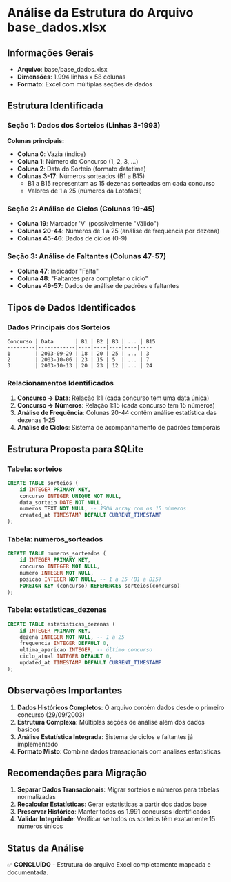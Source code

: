 # Análise da Estrutura do Arquivo base_dados.xlsx

## Informações Gerais
- **Arquivo**: base/base_dados.xlsx
- **Dimensões**: 1.994 linhas x 58 colunas
- **Formato**: Excel com múltiplas seções de dados

## Estrutura Identificada

### Seção 1: Dados dos Sorteios (Linhas 3-1993)
**Colunas principais:**
- **Coluna 0**: Vazia (índice)
- **Coluna 1**: Número do Concurso (1, 2, 3, ...)
- **Coluna 2**: Data do Sorteio (formato datetime)
- **Colunas 3-17**: Números sorteados (B1 a B15)
  - B1 a B15 representam as 15 dezenas sorteadas em cada concurso
  - Valores de 1 a 25 (números da Lotofácil)

### Seção 2: Análise de Ciclos (Colunas 19-45)
- **Coluna 19**: Marcador 'V' (possivelmente "Válido")
- **Colunas 20-44**: Números de 1 a 25 (análise de frequência por dezena)
- **Colunas 45-46**: Dados de ciclos (0-9)

### Seção 3: Análise de Faltantes (Colunas 47-57)
- **Coluna 47**: Indicador "Falta"
- **Coluna 48**: "Faltantes para completar o ciclo"
- **Colunas 49-57**: Dados de análise de padrões e faltantes

## Tipos de Dados Identificados

### Dados Principais dos Sorteios
```
Concurso | Data       | B1 | B2 | B3 | ... | B15
---------|------------|----|----|----|----|----
1        | 2003-09-29 | 18 | 20 | 25 | ... | 3
2        | 2003-10-06 | 23 | 15 | 5  | ... | 7
3        | 2003-10-13 | 20 | 23 | 12 | ... | 24
```

### Relacionamentos Identificados
1. **Concurso → Data**: Relação 1:1 (cada concurso tem uma data única)
2. **Concurso → Números**: Relação 1:15 (cada concurso tem 15 números)
3. **Análise de Frequência**: Colunas 20-44 contêm análise estatística das dezenas 1-25
4. **Análise de Ciclos**: Sistema de acompanhamento de padrões temporais

## Estrutura Proposta para SQLite

### Tabela: sorteios
```sql
CREATE TABLE sorteios (
    id INTEGER PRIMARY KEY,
    concurso INTEGER UNIQUE NOT NULL,
    data_sorteio DATE NOT NULL,
    numeros TEXT NOT NULL, -- JSON array com os 15 números
    created_at TIMESTAMP DEFAULT CURRENT_TIMESTAMP
);
```

### Tabela: numeros_sorteados
```sql
CREATE TABLE numeros_sorteados (
    id INTEGER PRIMARY KEY,
    concurso INTEGER NOT NULL,
    numero INTEGER NOT NULL,
    posicao INTEGER NOT NULL, -- 1 a 15 (B1 a B15)
    FOREIGN KEY (concurso) REFERENCES sorteios(concurso)
);
```

### Tabela: estatisticas_dezenas
```sql
CREATE TABLE estatisticas_dezenas (
    id INTEGER PRIMARY KEY,
    dezena INTEGER NOT NULL, -- 1 a 25
    frequencia INTEGER DEFAULT 0,
    ultima_aparicao INTEGER, -- último concurso
    ciclo_atual INTEGER DEFAULT 0,
    updated_at TIMESTAMP DEFAULT CURRENT_TIMESTAMP
);
```

## Observações Importantes

1. **Dados Históricos Completos**: O arquivo contém dados desde o primeiro concurso (29/09/2003)
2. **Estrutura Complexa**: Múltiplas seções de análise além dos dados básicos
3. **Análise Estatística Integrada**: Sistema de ciclos e faltantes já implementado
4. **Formato Misto**: Combina dados transacionais com análises estatísticas

## Recomendações para Migração

1. **Separar Dados Transacionais**: Migrar sorteios e números para tabelas normalizadas
2. **Recalcular Estatísticas**: Gerar estatísticas a partir dos dados base
3. **Preservar Histórico**: Manter todos os 1.991 concursos identificados
4. **Validar Integridade**: Verificar se todos os sorteios têm exatamente 15 números únicos

## Status da Análise
✅ **CONCLUÍDO** - Estrutura do arquivo Excel completamente mapeada e documentada.